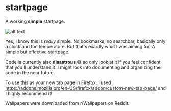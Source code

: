# startpage
A working **simple** startpage.

![alt text](https://github.com/MrKai77/startpage/blob/acc4f121bb3f64025cfbdc03c6399938ca1c2421/Screenshot.png)

Yes, I know this is *really* simple. No bookmarks, no searchbar, basically only a clock and the temperature. But that's exactly what I was aiming for. A simple but effective startpage.  

Code is currently also **disastrous** 😅 so only look at it if you feel confident that you'll understand it. I might look into documenting and organizing the code in the near future.

To use this as your new tab page in Firefox, I used https://addons.mozilla.org/en-US/firefox/addon/custom-new-tab-page/ and I highly recommend it!

Wallpapers were downloaded from r/Wallpapers on Reddit.
